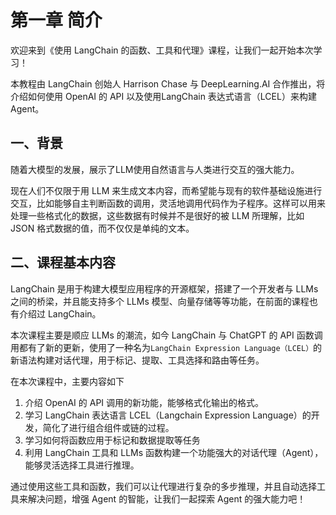 # 第一章 简介

欢迎来到《使用 LangChain 的函数、工具和代理》课程，让我们一起开始本次学习！

本教程由 LangChain 创始人 Harrison Chase 与 DeepLearning.AI 合作推出，将介绍如何使用 OpenAI 的 API 以及使用LangChain 表达式语言（LCEL）来构建Agent。

## 一、背景

随着大模型的发展，展示了LLM使用自然语言与人类进行交互的强大能力。

现在人们不仅限于用 LLM 来生成文本内容，而希望能与现有的软件基础设施进行交互，比如能够自主判断函数的调用，灵活地调用代码作为子程序。这样可以用来处理一些格式化的数据，这些数据有时候并不是很好的被 LLM 所理解，比如 JSON 格式数据的值，而不仅仅是单纯的文本。

## 二、课程基本内容

LangChain 是用于构建大模型应用程序的开源框架，搭建了一个开发者与 LLMs 之间的桥梁，并且能支持多个 LLMs 模型、向量存储等等功能，在前面的课程也有介绍过 LangChain。

本次课程主要是顺应 LLMs 的潮流，如今  LangChain 与 ChatGPT 的 API 函数调用都有了新的更新，使用了一种名为`LangChain Expression Language（LCEL）`的新语法构建对话代理，用于标记、提取、工具选择和路由等任务。

在本次课程中，主要内容如下

1. 介绍 OpenAI 的 API 调用的新功能，能够格式化输出的格式。
2. 学习 LangChain 表达语言 LCEL（Langchain Expression Language）的开发，简化了进行组合组件或链的过程。
3. 学习如何将函数应用于标记和数据提取等任务
4. 利用 LangChain 工具和 LLMs 函数构建一个功能强大的对话代理（Agent），能够灵活选择工具进行推理。

通过使用这些工具和函数，我们可以让代理进行复杂的多步推理，并且自动选择工具来解决问题，增强 Agent 的智能，让我们一起探索 Agent 的强大能力吧！